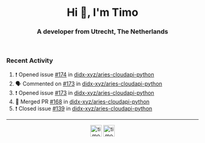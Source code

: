 <h1 align="center">Hi 👋, I'm Timo</h1>
<h3 align="center">A developer from Utrecht, The Netherlands</h3>
<br/>
<!-- https://github.com/rahuldkjain/github-profile-readme-generator --!>

<!--  <p align="left"><img src="https://github-readme-stats.vercel.app/api?username=timoglastra&show_icons=true&count_private=true&" alt="timoglastra" /></p> --!>

<!--
Github language stats
<p align="left"><img src="https://github-readme-stats.vercel.app/api/top-langs/?username=timoglastra&layout=compact" alt="timoglastra" /><p>
-->

<!-- Codestats language stats -->
<!-- <p align="left"><img src="https://codestats-readme.vercel.app/api/top-langs/?username=timoglastra&layout=compact&language_count=12" alt="timoglastra" /><p>    --!>
  
<h3>Recent Activity</h3>

<!--START_SECTION:activity-->
1. ❗️ Opened issue [#174](https://github.com/didx-xyz/aries-cloudapi-python/issues/174) in [didx-xyz/aries-cloudapi-python](https://github.com/didx-xyz/aries-cloudapi-python)
2. 🗣 Commented on [#173](https://github.com/didx-xyz/aries-cloudapi-python/issues/173) in [didx-xyz/aries-cloudapi-python](https://github.com/didx-xyz/aries-cloudapi-python)
3. ❗️ Opened issue [#173](https://github.com/didx-xyz/aries-cloudapi-python/issues/173) in [didx-xyz/aries-cloudapi-python](https://github.com/didx-xyz/aries-cloudapi-python)
4. 🎉 Merged PR [#168](https://github.com/didx-xyz/aries-cloudapi-python/pull/168) in [didx-xyz/aries-cloudapi-python](https://github.com/didx-xyz/aries-cloudapi-python)
5. ❗️ Closed issue [#139](https://github.com/didx-xyz/aries-cloudapi-python/issues/139) in [didx-xyz/aries-cloudapi-python](https://github.com/didx-xyz/aries-cloudapi-python)
<!--END_SECTION:activity-->

---

<p align="center">
<a href="https://twitter.com/timoglastra" target="blank"><img align="center" src="https://cdn.jsdelivr.net/npm/simple-icons@3.0.1/icons/twitter.svg" alt="timoglastra" height="30" width="30" /></a>
<a href="https://linkedin.com/in/timoglastra" target="blank"><img align="center" src="https://cdn.jsdelivr.net/npm/simple-icons@3.0.1/icons/linkedin.svg" alt="timoglastra" height="30" width="30" /></a>
</p>



